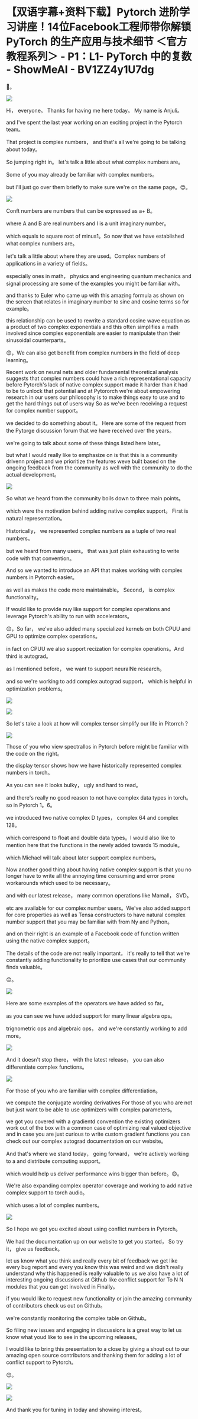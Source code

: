 # 【双语字幕+资料下载】Pytorch 进阶学习讲座！14位Facebook工程师带你解锁 PyTorch 的生产应用与技术细节 ＜官方教程系列＞ - P1：L1- PyTorch 中的复数 - ShowMeAI - BV1ZZ4y1U7dg

🎼。

![](img/30cfbf4aab59021d051c0076fb315c26_1.png)

Hi， everyone。 Thanks for having me here today。 My name is Anjuli。

 and I've spent the last year working on an exciting project in the Pytorch team。

 That project is complex numbers， and that's all we're going to be talking about today。

 So jumping right in。 let's talk a little about what complex numbers are。

 Some of you may already be familiar with complex numbers。

 but I'll just go over them briefly to make sure we're on the same page。😊。



![](img/30cfbf4aab59021d051c0076fb315c26_3.png)

Conft numbers are numbers that can be expressed as a+ B。

 where A and B are real numbers and I is a unit imaginary number。

 which equals to square root of minus1。So now that we have established what complex numbers are。

 let's talk a little about where they are used。Complex numbers of applications in a variety of fields。

 especially ones in math， physics and engineering quantum mechanics and signal processing are some of the examples you might be familiar with。

 and thanks to Euler who came up with this amazing formula as shown on the screen that relates in imaginary number to sine and cosine terms so for example。

 this relationship can be used to rewrite a standard cosine wave equation as a product of two complex exponentials and this often simplifies a math involved since complex exponentials are easier to manipulate than their sinusoidal counterparts。

😊，We can also get benefit from complex numbers in the field of deep learning。

Recent work on neural nets and older fundamental theoretical analysis suggests that complex numbers could have a rich representational capacity before Pytorch's lack of native complex support made it harder than it had to be to unlock that potential and at Pytororch we're about empowering research in our users our philosophy is to make things easy to use and to get the hard things out of users way So as we've been receiving a request for complex number support。

 we decided to do something about it。 Here are some of the request from the Pytorge discussion forum that we have received over the years。

 we're going to talk about some of these things listed here later。

 but what I would really like to emphasize on is that this is a community drivenn project and we prioritize the features weve built based on the ongoing feedback from the community as well with the community to do the actual development。



![](img/30cfbf4aab59021d051c0076fb315c26_5.png)

So what we heard from the community boils down to three main points。

 which were the motivation behind adding native complex support。 First is natural representation。

 Historically， we represented complex numbers as a tuple of two real numbers。

 but we heard from many users。 that was just plain exhausting to write code with that convention。

 And so we wanted to introduce an API that makes working with complex numbers in Pytorrch easier。

 as well as makes the code more maintainable。 Second， is complex functionality。

 If would like to provide nuy like support for complex operations and leverage Pytorch's ability to run with accelerators。

😊，So far， we've also added many specialized kernels on both CPUU and GPU to optimize complex operations。

 in fact on CPUU we also support recization for complex operations。And third is autograd。

 as I mentioned before， we want to support neuralNe research。

 and so we're working to add complex autograd support， which is helpful in optimization problems。



![](img/30cfbf4aab59021d051c0076fb315c26_7.png)

![](img/30cfbf4aab59021d051c0076fb315c26_8.png)

So let's take a look at how will complex tensor simplify our life in Pitorrch？



![](img/30cfbf4aab59021d051c0076fb315c26_10.png)

Those of you who view spectrallos in Pytorch before might be familiar with the code on the right。

 the display tensor shows how we have historically represented complex numbers in torch。

 As you can see it looks bulky， ugly and hard to read。

 and there's really no good reason to not have complex data types in torch。 so in Pytorch 1。6。

 we introduced two native complex D types， complex 64 and complex 128。

 which correspond to float and double data types。I would also like to mention here that the functions in the newly added towards 15 module。

 which Michael will talk about later support complex numbers。

Now another good thing about having native complex support is that you no longer have to write all the annoying time consuming and error prone workarounds which used to be necessary。

 and with our latest release， many common operations like Mamall， SVD。

 etc are available for our complex number users。We've also added support for core properties as well as Tensa constructors to have natural complex number support that you may be familiar with from Ny and Python。

 and on their right is an example of a Facebook code of function written using the native complex support。

The details of the code are not really important， it's really to tell that we're constantly adding functionality to prioritize use cases that our community finds valuable。

😊。

![](img/30cfbf4aab59021d051c0076fb315c26_12.png)

Here are some examples of the operators we have added so far。

 as you can see we have added support for many linear algebra ops。

 trignometric ops and algebraic ops， and we're constantly working to add more。



![](img/30cfbf4aab59021d051c0076fb315c26_14.png)

And it doesn't stop there， with the latest release， you can also differentiate complex functions。



![](img/30cfbf4aab59021d051c0076fb315c26_16.png)

For those of you who are familiar with complex differentiation。

 we compute the conjugate wording derivatives For those of you who are not but just want to be able to use optimizers with complex parameters。

 we got you covered with a gradientd convention the existing optimizers work out of the box with a common case of optimizing real valued objective and in case you are just curious to write custom gradient functions you can check out our complex autograd documentation on our website。

And that's where we stand today， going forward， we're actively working to a and distribute computing support。

 which would help us deliver performance wins bigger than before。😊。

We're also expanding complex operator coverage and working to add native complex support to torch audio。

 which uses a lot of complex numbers。

![](img/30cfbf4aab59021d051c0076fb315c26_18.png)

So I hope we got you excited about using conflict numbers in Pytorch。

 We had the documentation up on our website to get you started， So try it， give us feedback。

 let us know what you think and really every bit of feedback we get like every bug report and every you know this was weird and we didn't really understand why this happened is really valuable to us we also have a lot of interesting ongoing discussions at Github like conflict support for To N N modules that you can get involved in Finally。

 if you would like to request new functionality or join the amazing community of contributors check us out on Github。

 we're constantly monitoring the complex table on Github。

 So filing new issues and engaging in discussions is a great way to let us know what youd like to see in the upcoming releases。

 I would like to bring this presentation to a close by giving a shout out to our amazing open source contributors and thanking them for adding a lot of conflict support to Pytorch。

😊。

![](img/30cfbf4aab59021d051c0076fb315c26_20.png)

![](img/30cfbf4aab59021d051c0076fb315c26_21.png)

And thank you for tuning in today and showing interest。

